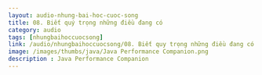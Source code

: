 ```yaml
---
layout: audio-nhung-bai-hoc-cuoc-song
title: 08. Biết quý trọng những điều đang có 
category: audio
tags: [nhungbaihoccuocsong]
link: /audio/nhungbaihoccuocsong/08. Biết quy trọng những điều đang có.mp3 
image: /images/thumbs/java/Java Performance Companion.png
description : Java Performance Companion 
---
```












